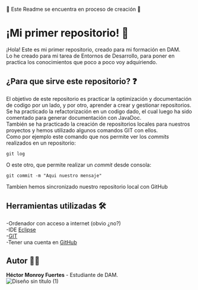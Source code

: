 :construction: Este Readme se encuentra en proceso de creación :construction:
# ¡Mi primer repositorio! 📁
¡Hola! Este es mi primer repositorio, creado para mi formación en DAM.  
Lo he creado para mi tarea de Entornos de Desarrollo, para poner en practica los conocimientos que poco a poco voy adquiriendo.
## ¿Para que sirve este repositorio? ❓
El objetivo de este repositorio es practicar la optimización y documentación de codigo por un lado, y por otro, aprender a crear y gestionar repositorios.  
Se ha practicado la refactorización en un codigo dado, el cual luego ha sido comentado para generar documentación con JavaDoc.  
También se ha practicado la creación de repositorios locales para nuestros proyectos y hemos utilizado algunos comandos GIT con ellos.  
Como por ejemplo este comando que nos permite ver los _commits_ realizados en un repositorio:  
```
git log
```  
O este otro, que permite realizar un _commit_ desde consola:
```
git commit -m "Aqui nuestro mensaje"
```
Tambien hemos sincronizado nuestro repositorio local con GitHub 
## Herramientas utilizadas 🛠️
-Ordenador con acceso a internet (obvio ¿no?)  
-IDE [Eclipse](https://eclipseide.org/)  
-[GIT](https://git-scm.com/downloads)  
-Tener una cuenta en [GitHub](https://github.com/)
## Autor 👨‍🎓
**Héctor Monroy Fuertes** - Estudiante de DAM.  
![Diseño sin título (1)](https://github.com/user-attachments/assets/90ff6560-c9a4-4bc3-ba9b-f7c475654b0f)



